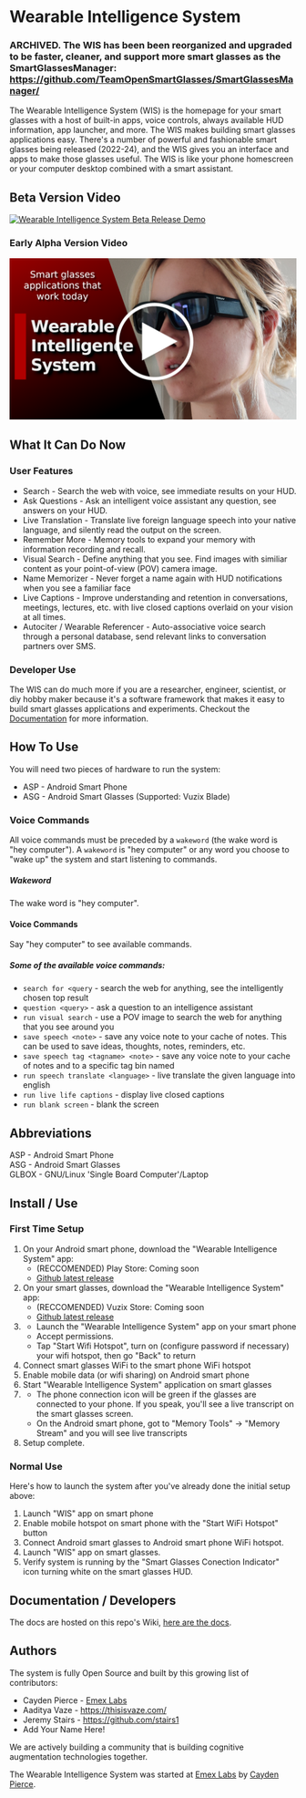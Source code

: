 # Wearable Intelligence System
### ARCHIVED. The WIS has been been reorganized and upgraded to be faster, cleaner, and support more smart glasses as the SmartGlassesManager: **https://github.com/TeamOpenSmartGlasses/SmartGlassesManager/**
The Wearable Intelligence System (WIS) is the homepage for your smart glasses with a host of built-in apps, voice controls, always available HUD information, app launcher, and more. The WIS makes building smart glasses applications easy. There's a number of powerful and fashionable smart glasses being released (2022-24), and the WIS gives you an interface and apps to make those glasses useful. The WIS is like your phone homescreen or your computer desktop combined with a smart assistant.

## Beta Version Video

[![Wearable Intelligence System Beta Release Demo](res/thumbnail_wis_demo_part3_beta_release_play.jpg)](https://www.youtube.com/watch?v=jIWwJxi9bys "Smart Glasses Apps: Wearable Intelligence System Beta Release")

### Early Alpha Version Video
[![Wearable Intelligence System alpha version Demo](res/early_demo_thumbnail.png)](http://www.youtube.com/watch?v=O2a6ng9jICE "Wearable Intelligence System Demo - Smart Glasses Apps - Part 1")

## What It Can Do Now

### User Features

- Search - Search the web with voice, see immediate results on your HUD.
- Ask Questions - Ask an intelligent voice assistant any question, see answers on your HUD.
- Live Translation - Translate live foreign language speech into your native language, and silently read the output on the screen.
- Remember More - Memory tools to expand your memory with information recording and recall.
- Visual Search - Define anything that you see. Find images with similiar content as your point-of-view (POV) camera image.
- Name Memorizer - Never forget a name again with HUD notifications when you see a familiar face
- Live Captions - Improve understanding and retention in conversations, meetings, lectures, etc. with live closed captions overlaid on your vision at all times.
- Autociter / Wearable Referencer - Auto-associative voice search through a personal database, send relevant links to conversation partners over SMS.

### Developer Use

The WIS can do much more if you are a researcher, engineer, scientist, or diy hobby maker because it's a software framework that makes it easy to build smart glasses applications and experiments. Checkout the [Documentation](#documentation) for more information.
 
## How To Use 

You will need two pieces of hardware to run the system:  

- ASP - Android Smart Phone
- ASG - Android Smart Glasses (Supported: Vuzix Blade)

### Voice Commands

All voice commands must be preceded by a `wakeword` (the wake word is "hey computer"). A `wakeword` is "hey computer" or any word you choose to "wake up" the system and start listening to commands.
    
##### Wakeword

The wake word is "hey computer".
    
#### Voice Commands

Say "hey computer" to see available commands.

##### Some of the available voice commands:

- `search for <query` - search the web for anything, see the intelligently chosen top result
- `question <query>` - ask a question to an intelligence assistant
- `run visual search` - use a POV image to search the web for anything that you see around you
- `save speech <note>` - save any voice note to your cache of notes. This can be used to save ideas, thoughts, notes, reminders, etc.
- `save speech tag <tagname> <note>` - save any voice note to your cache of notes and to a specific tag bin named <tag>
- `run speech translate <language>` - live translate the given language into english
- `run live life captions` - display live closed captions
- `run blank screen` - blank the screen

## Abbreviations

ASP - Android Smart Phone  
ASG - Android Smart Glasses  
GLBOX - GNU/Linux 'Single Board Computer'/Laptop  

## Install / Use

### First Time Setup

1. On your Android smart phone, download the "Wearable Intelligence System" app:
    - (RECCOMENDED) Play Store: Coming soon
    - [Github latest release](https://github.com/emexlabs/WearableIntelligenceSystem/releases)
2. On your smart glasses, download the "Wearable Intelligence System" app:
    - (RECCOMENDED) Vuzix Store: Coming soon
    - [Github latest release](https://github.com/emexlabs/WearableIntelligenceSystem/releases)
3. 
    * Launch the "Wearable Intelligence System" app on your smart phone
    * Accept permissions.
    * Tap "Start Wifi Hotspot", turn on (configure password if necessary) your wifi hotspot, then go "Back" to return
4. Connect smart glasses WiFi to the smart phone WiFi hotspot
5. Enable mobile data (or wifi sharing) on Android smart phone
6. Start "Wearable Intelligence System" application on smart glasses
7. 
    * The phone connection icon will be green if the glasses are connected to your phone. If you speak, you'll see a live transcript on the smart glasses screen.
    * On the Android smart phone, got to "Memory Tools" -> "Memory Stream" and you will see live transcripts
8. Setup complete.

### Normal Use
    
Here's how to launch the system after you've already done the initial setup above:  

1. Launch "WIS" app on smart phone
2. Enable mobile hotspot on smart phone with the "Start WiFi Hotspot" button
3. Connect Android smart glasses to Android smart phone WiFi hotspot.
4. Launch "WIS" app on smart glasses.
5. Verify system is running by the "Smart Glasses Conection Indicator" icon turning white on the smart glasses HUD.
    
## Documentation / Developers
    
The docs are hosted on this repo's Wiki, [here are the docs](https://github.com/emexlabs/WearableIntelligenceSystem/wiki).
   
## Authors

The system is fully Open Source and built by this growing list of contributors:

- Cayden Pierce - [Emex Labs](https://emexwearables.com)
- Aaditya Vaze - https://thisisvaze.com/
- Jeremy Stairs - https://github.com/stairs1
- Add Your Name Here!

We are actively building a community that is building cognitive augmentation technologies together. 

The Wearable Intelligence System was started at [Emex Labs](https://emexwearables.com) by [Cayden Pierce](https://caydenpierce.com/).


